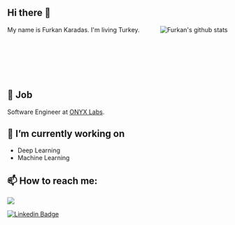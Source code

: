 ## Hi there 👋

<img align="right" src="https://github-readme-stats.vercel.app/api?username=furkankaradas&show_icons=true&theme=synthwave" alt="Furkan's github stats" /></a>
My name is Furkan Karadas. I'm living Turkey.

</br></br></br></br></br>

💼 Job
---
Software Engineer at [ONYX Labs](https://www.linkedin.com/company/onyxlabs/).

🔭 I’m currently working on
---
- Deep Learning
- Machine Learning


📫 How to reach me:
---
<a href="mailto:furkankaradas3@gmail.com?"><img src="https://img.shields.io/badge/mail-%23DD0031.svg?&style=for-the-badge&logo=yandex&logoColor=white"/></a>

[![Linkedin Badge](https://img.shields.io/badge/linkedin-blue?style=for-the-badge&logo=linkedin)](https://www.linkedin.com/in/furkankaradas/)

<!--
**furkankaradas/furkankaradas** is a ✨ _special_ ✨ repository because its `README.md` (this file) appears on your GitHub profile.

Here are some ideas to get you started:

- 🌱 I’m currently learning ...
- 👯 I’m looking to collaborate on ...
- 🤔 I’m looking for help with ...
- 💬 Ask me about ...
- 😄 Pronouns: ...
- ⚡ Fun fact: ...
-->
